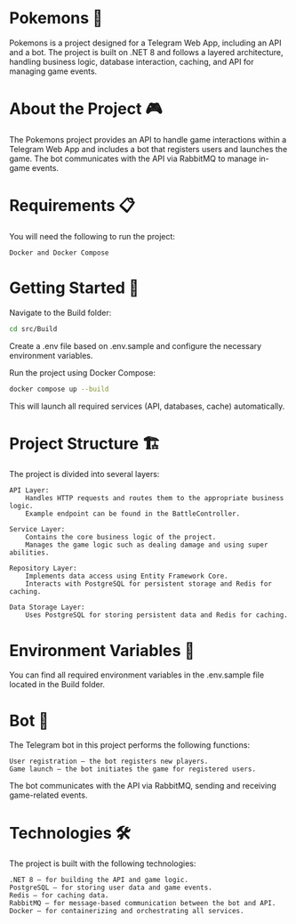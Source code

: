 # Pokemons 🐉

Pokemons is a project designed for a Telegram Web App, including an API and a bot. The project is built on .NET 8 and follows a layered architecture, handling business logic, database interaction, caching, and API for managing game events.

# About the Project 🎮

The Pokemons project provides an API to handle game interactions within a Telegram Web App and includes a bot that registers users and launches the game. The bot communicates with the API via RabbitMQ to manage in-game events.
# Requirements 📋

You will need the following to run the project:

    Docker and Docker Compose

# Getting Started 🚀

Navigate to the Build folder:

``` bash
cd src/Build
```
Create a .env file based on .env.sample and configure the necessary environment variables.

Run the project using Docker Compose:

``` bash
docker compose up --build
```

This will launch all required services (API, databases, cache) automatically.
# Project Structure 🏗️

The project is divided into several layers:

    API Layer:
        Handles HTTP requests and routes them to the appropriate business logic.
        Example endpoint can be found in the BattleController.

    Service Layer:
        Contains the core business logic of the project.
        Manages the game logic such as dealing damage and using super abilities.

    Repository Layer:
        Implements data access using Entity Framework Core.
        Interacts with PostgreSQL for persistent storage and Redis for caching.

    Data Storage Layer:
        Uses PostgreSQL for storing persistent data and Redis for caching.

# Environment Variables 🔑

You can find all required environment variables in the .env.sample file located in the Build folder.

# Bot 🤖

The Telegram bot in this project performs the following functions:

    User registration — the bot registers new players.
    Game launch — the bot initiates the game for registered users.

The bot communicates with the API via RabbitMQ, sending and receiving game-related events.
# Technologies 🛠️

The project is built with the following technologies:

    .NET 8 — for building the API and game logic.
    PostgreSQL — for storing user data and game events.
    Redis — for caching data.
    RabbitMQ — for message-based communication between the bot and API.
    Docker — for containerizing and orchestrating all services.
